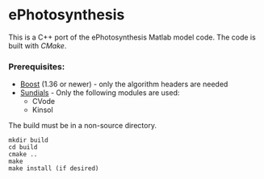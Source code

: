 # ePhotosynthesis

This is a C++ port of the ePhotosynthesis Matlab model code. The code is built with
*CMake*.

### Prerequisites:
- [Boost](https://www.boost.org/) (1.36 or newer) - only the algorithm headers are needed
- [Sundials](https://computing.llnl.gov/projects/sundials) - Only the following modules are used:
  - CVode
  - Kinsol

The build must be in a non-source directory.
```
mkdir build
cd build
cmake ..
make
make install (if desired)
```
